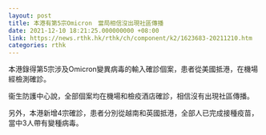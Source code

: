 ```yaml
---
layout: post
title: 本港有第5宗Omicron　當局相信沒出現社區傳播
date: 2021-12-10 18:21:25.000000000 +08:00
link: https://news.rthk.hk/rthk/ch/component/k2/1623683-20211210.htm
categories: rthk
---
```


本港錄得第5宗涉及Omicron變異病毒的輸入確診個案，患者從美國抵港，在機場經檢測確診。

衞生防護中心說，全部個案均在機場和檢疫酒店確診，相信沒有出現社區傳播。

另外，本港新增4宗確診，患者分別從越南和英國抵港，全部人已完成接種疫苗，當中3人帶有變種病毒。
